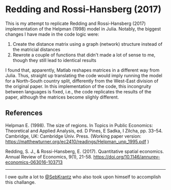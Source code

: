 # Redding and Rossi-Hansberg (2017) 

This is my attempt to replicate Redding and Rossi-Hansberg (2017) implementation of the Helpman (1998) model in Julia. Notably, the biggest changes I have made in the code logic were:

1. Create the distance matrix using a graph (network) structure instead of the matricial distances
2. Rewrote a couple of functions that didn't made a lot of sense to me, though they still lead to identical results

I found that, apparently, Matlab reshapes matrices in a different way from Julia. Thus, straight up translating the code would imply running the model for a North-South country split, differently from the West-East division of the original paper. In this implementation of the code, this incongruity between languages is fixed, i.e., the code replicates the results of the paper, although the matrices become slighly different.

## References

Helpman E. (1998). The size of regions. In Topics in Public Economics: Theoretical and Applied Analysis, ed. D Pines, E Sadka, I Zilcha, pp. 33–54. Cambridge, UK: Cambridge Univ. Press. (Working paper version: https://matthewturner.org/ec2410/readings/Helpman_unp_1995.pdf )

Redding, S. J., & Rossi-Hansberg, E. (2017). Quantitative spatial economics. Annual Review of Economics, 9(1), 21-58. https://doi.org/10.1146/annurev-economics-063016-103713

---

I owe quite a lot to [@SebKrantz](https://github.com/SebKrantz/Quantitative-Spatial-Economics/tree/main/QSE-ARE-2017) who also took upon himself to accomplish this challange.
